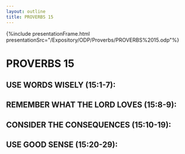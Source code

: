 ```yaml
---
layout: outline
title: PROVERBS 15
---
```

{%include presentationFrame.html presentationSrc="/Expository/ODP/Proverbs/PROVERBS%2015.odp"%}

# PROVERBS 15
##  USE WORDS WISELY (15:1-7): 
##  REMEMBER WHAT THE LORD LOVES (15:8-9): 
##  CONSIDER THE CONSEQUENCES (15:10-19): 
##  USE GOOD SENSE (15:20-29): 
